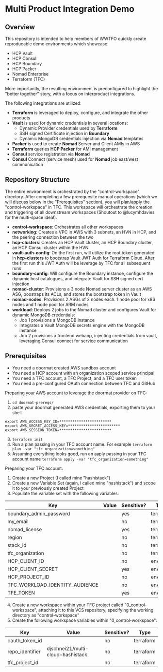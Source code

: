 # Multi Product Integration Demo

## Overview 

This repository is intended to help members of WWTFO quickly create reproducable demo environments which showcase:
- HCP Vault
- HCP Consul
- HCP Boundary
- HCP Packer
- Nomad Enterprise
- Terraform (TFC)

More importantly, the resulting environment is preconfigured to highlight the "better together" story, with a focus on interproduct integrations.  

The following integrations are utilized:
- **Terraform** is leveraged to deploy, configure, and integrate the other products
- **Vault** is used for dynamic credentials in several locations:
  - Dynamic Provider credentials used by **Terraform**
  - SSH signed Certificate injection in **Boundary**
  - Dynamic MongoDB credentials injection via **Nomad** templates
- **Packer** is used to create **Nomad** Server and Client AMIs in AWS
- **Terraform** queries **HCP Packer** for AMI management
- **Consul** service registration via **Nomad** 
- **Consul** Connect (service mesh) used for **Nomad** job east/west communication

## Repository Structure

The entire environment is orchestrated by the "control-workspace" directory.  After completing a few prerequesite manual operations (which we will discuss below in the "Prerequisites" section), you will plan/apply the "control-workspace" in TFC.  This workspace will orchestrate the creation and triggering of all downstream workspaces (Shoutout to @lucymhdavies for the multi-space idea!).  
- **control-workspace**:  Orchestrates all other workspaces
- **networking**: Creates a VPC in AWS with 3 subnets, an HVN in HCP, and the peering connection between the two
- **hcp-clusters**: Creates an HCP Vault cluster, an HCP Boundary cluster, an HCP Consul cluster within the HVN
- **vault-auth-config**: On the first run, will utilize the root token generated in **hcp-clusters** to bootstrap Vault JWT Auth for Terraform Cloud.  After the first run this JWT Auth will be leverage by TFC for all subsequent runs
- **boundary-config**: Will configure the Boundary instance, configure the dynamic host catalogues, and integrate Vault for SSH signed cert injection
- **nomad-cluster**: Provisions a 3 node Nomad server cluster as an AWS ASG, boostraps its ACLs, and stores the bootstrap token in Vault
- **nomad-nodes**: Provisions 2 ASGs of 2 nodes each.  1 node pool for x86 nodes and 1 node pool for ARM nodes
- **workload**: Deploys 2 jobs to the Nomad cluster and configures Vault for dynamic MongoDB credentials:
  - Job 1 provisions a MongoDB instance
  - Integrates a Vault MongoDB secrets engine with the MongoDB instance
  - Job 2 provisions a frontend webapp, injecting credentials from vault, leveraging Consul connect for service communication

## Prerequisites

- You need a doormat created AWS sandbox account
- You need a HCP account with an organization scoped service principal
- You need a TFC account, a TFC Project, and a TFC user token 
- You need a pre-configured OAuth connection between TFC and GitHub

Preparing your AWS account to leverage the doormat provider on TFC:

1) `cd doormat-prereqs/`
2) paste your doormat generated AWS credentials, exporting them to your shell
```
export AWS_ACCESS_KEY_ID=************************
export AWS_SECRET_ACCESS_KEY=************************
export AWS_SESSION_TOKEN=************************
```
3) `terraform init`
4) Run a plan passing in your TFC account name.  For example `terraform plan -var "tfc_organization=something"`
5) Assuming everything looks good, run an aaply passing in your TFC account name `terraform apply -var "tfc_organization=something"`

Preparing your TFC account:

1) Create a new Project (I called mine "hashistack")
2) Create a new Variable Set (again, I called mine "hashistack") and scope it to your previously created Project
3) Populate the variable set with the following variables:

| Key | Value | Sensitive? | Type |
|-----|-------|------------|------|
|boundary_admin_password|<intended boundary admin password>|yes|terraform|
|my_email|<your email>|no|terraform|
|nomad_license|<your nomad ent license>|yes|terraform|
|region|<the region which will be used on HCP and AWS>|no|terraform|
|stack_id|<will be used to consistently name resources>|no|terraform|
|tfc_organization|<your TFC account name>|no|terraform|
|HCP_CLIENT_ID|<HCP Service Principal Client ID>|no|env|
|HCP_CLIENT_SECRET|<HCP Service Principal Client Secret>|yes|env|
|HCP_PROJECT_ID|<your HCP Project ID retrieved from HCP>|no|env|
|TFC_WORKLOAD_IDENTITY_AUDIENCE|<can be literally anything>|no|env|
|TFE_TOKEN|<TFC User token>|yes|env|

4) Create a new workspace within your TFC project called "0_control-workspace", attaching it to this VCS repository, specifying the working directory as "control-workspace"
5) Create the following workspace variables within "0_control-workspace":

| Key | Value | Sensitive? | Type |
|-----|-------|------------|------|
|oauth_token_id|<the ot- ID of your OAuth connection>|no|terraform|
|repo_identifier|djschnei21/multi-cloud-hashistack|no|terraform|
|tfc_project_id|<the prj- ID of your TFC Project>|no|terraform|